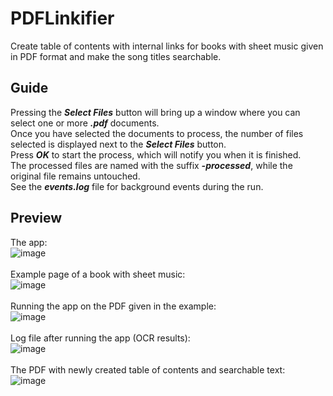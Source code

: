 # PDFLinkifier
Create table of contents with internal links for books with sheet music given in PDF format and make the song titles searchable.

## Guide
Pressing the <b><i>Select Files</i></b> button will bring up a window where you can select one or more <b><i>.pdf</i></b> documents.
<br>
Once you have selected the documents to process, the number of files selected is displayed next to the <b><i>Select Files</i></b> button.
<br>
Press <b><i>OK</i></b> to start the process, which will notify you when it is finished.
<br>
The processed files are named with the suffix <b><i>-processed</i></b>, while the original file remains untouched.
<br>
See the <b><i>events.log</b></i> file for background events during the run.

## Preview
The app:
<br>
![image](https://github.com/csongorszasz/PDFLinkifier/assets/75858356/ffcc7e40-9467-40f0-93ee-55d8dfecf891)
<br>
<br>
Example page of a book with sheet music:
<br>
![image](https://github.com/csongorszasz/PDFLinkifier/assets/75858356/d9f22dec-1313-4bad-a8b8-a1b4a1db42e8)
<br>
<br>
Running the app on the PDF given in the example:
<br>
![image](https://github.com/csongorszasz/PDFLinkifier/assets/75858356/2d69205f-05dc-4ef3-ac10-8588f653cf38)
<br>
<br>
Log file after running the app (OCR results):
<br>
![image](https://github.com/csongorszasz/PDFLinkifier/assets/75858356/3f0d6519-7e89-4f8b-8e5c-d966a1c38e40)
<br>
<br>
The PDF with newly created table of contents and searchable text:
<br>
![image](https://github.com/csongorszasz/PDFLinkifier/assets/75858356/ea02c08f-a6d1-4907-8c1e-7072f2147fd6)

